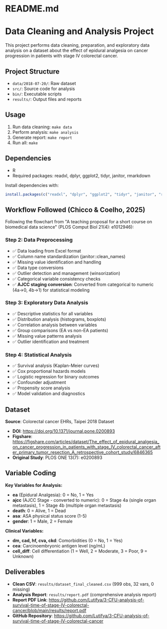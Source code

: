 # README.md

# Data Cleaning and Analysis Project

This project performs data cleaning, preparation, and exploratory data analysis on a dataset about the effect of epidural analgesia on cancer progression in patients with stage IV colorectal cancer.

## Project Structure

- `data/2018-07-20/`: Raw dataset
- `src/`: Source code for analysis
- `bin/`: Executable scripts
- `results/`: Output files and reports

## Usage

1. Run data cleaning: `make data`
2. Perform analysis: `make analysis`
3. Generate report: `make report`
4. Run all: `make`

## Dependencies

- R
- Required packages: readxl, dplyr, ggplot2, tidyr, janitor, rmarkdown

Install dependencies with:
```r
install.packages(c("readxl", "dplyr", "ggplot2", "tidyr", "janitor", "rmarkdown"))
```

## Workflow Followed (Chicco & Coelho, 2025)

Following the flowchart from "A teaching proposal for a short course on biomedical data science" (PLOS Comput Biol 21(4): e1012946):

### Step 2: Data Preprocessing
- ✅ Data loading from Excel format
- ✅ Column name standardization (janitor::clean_names)
- ✅ Missing value identification and handling
- ✅ Data type conversions
- ✅ Outlier detection and management (winsorization)
- ✅ Categorical variable consistency checks
- ✅ **AJCC staging conversion**: Converted from categorical to numeric (4a→0, 4b→1) for statistical modeling

### Step 3: Exploratory Data Analysis
- ✅ Descriptive statistics for all variables
- ✅ Distribution analysis (histograms, boxplots)
- ✅ Correlation analysis between variables
- ✅ Group comparisons (EA vs non-EA patients)
- ✅ Missing value patterns analysis
- ✅ Outlier identification and treatment

### Step 4: Statistical Analysis
- ✅ Survival analysis (Kaplan-Meier curves)
- ✅ Cox proportional hazards models
- ✅ Logistic regression for binary outcomes
- ✅ Confounder adjustment
- ✅ Propensity score analysis
- ✅ Model validation and diagnostics

## Dataset

**Source**: Colorectal cancer EHRs, Taipei 2018 Dataset
- **DOI**: https://doi.org/10.1371/journal.pone.0200893
- **Figshare**: https://figshare.com/articles/dataset/The_effect_of_epidural_analgesia_on_cancer_progression_in_patients_with_stage_IV_colorectal_cancer_after_primary_tumor_resection_A_retrospective_cohort_study/6846365
- **Original Study**: PLOS ONE 13(7): e0200893

## Variable Coding

**Key Variables for Analysis:**
- **ea** (Epidural Analgesia): 0 = No, 1 = Yes
- **ajcc** (AJCC Stage - converted to numeric): 0 = Stage 4a (single organ metastasis), 1 = Stage 4b (multiple organ metastasis)
- **death**: 0 = Alive, 1 = Dead
- **asa**: ASA physical status score (1-5)
- **gender**: 1 = Male, 2 = Female

**Clinical Variables:**
- **dm, cad, hf, cva, ckd**: Comorbidities (0 = No, 1 = Yes)
- **cea**: Carcinoembryonic antigen level (ng/mL)
- **cell_diff**: Cell differentiation (1 = Well, 2 = Moderate, 3 = Poor, 9 = Unknown)

## Deliverables

- **Clean CSV**: `results/dataset_final_cleaned.csv` (999 obs, 32 vars, 0 missing)
- **Analysis Report**: `results/report.pdf` (comprehensive analysis report)
- **Report PDF Link**: https://github.com/Lutifya/3-CFU-analysis-of-survival-time-of-stage-IV-colorectal-cancer/blob/main/results/report.pdf
- **GitHub Repository**: https://github.com/Lutifya/3-CFU-analysis-of-survival-time-of-stage-IV-colorectal-cancer
